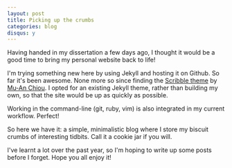 ```yaml
---
layout: post
title: Picking up the crumbs
categories: blog
disqus: y
---
```


Having handed in my dissertation a few days ago, I thought it would be a good time to bring my personal website back to life!

I'm trying something new here by using Jekyll and hosting it on Github. So far it's been awesome. None more so since finding the [Scribble theme](http://scribble.muan.co/2013/05/06/scribble-the-jekyll-theme/) by [Mu-An Chiou](http://muan.co/). I opted for an existing Jekyll theme, rather than building my own, so that the site would be up as quickly as possible.

Working in the command-line (git, ruby, vim) is also integrated in my current workflow. Perfect!

So here we have it: a simple, minimalistic blog where I store my biscuit crumbs of interesting tidbits. Call it a cookie jar if you will.

I've learnt a lot over the past year, so I'm hoping to write up some posts before I forget. Hope you all enjoy it!
